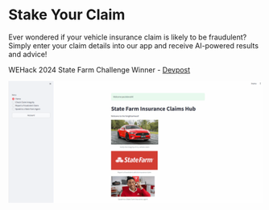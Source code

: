 # Stake Your Claim

Ever wondered if your vehicle insurance claim is likely to be fraudulent? Simply enter your claim details into our app and receive AI-powered results and advice!

WEHack 2024 State Farm Challenge Winner - [Devpost](https://devpost.com/software/stake-your-claim)

![me](https://github.com/neha2114/wehack-2024-new/blob/main/wehack.gif)
